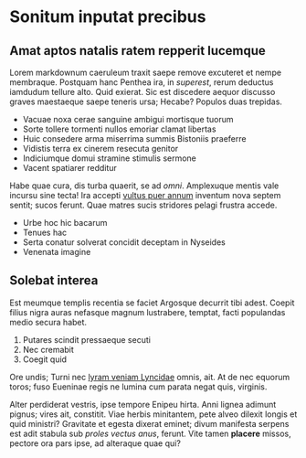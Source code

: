 # Sonitum inputat precibus

## Amat aptos natalis ratem repperit lucemque

Lorem markdownum caeruleum traxit saepe remove excuteret et nempe membraque.
Postquam hanc Penthea ira, in _superest_, rerum deductus iamdudum tellure alto.
Quid exierat. Sic est discedere aequor discusso graves maestaeque saepe teneris
ursa; Hecabe? Populos duas trepidas.

- Vacuae noxa cerae sanguine ambigui mortisque tuorum
- Sorte tollere tormenti nullos emoriar clamat libertas
- Huic consedere arma miserrima summis Bistoniis praeferre
- Vidistis terra ex cinerem resecuta genitor
- Indiciumque domui stramine stimulis sermone
- Vacent spatiarer redditur

Habe quae cura, dis turba quaerit, se ad _omni_. Amplexuque mentis vale incursu
sine tecta! Ira accepti [vultus puer annum](#corporis) inventum nova septem
sentit; sucos ferunt. Quae matres sucis stridores pelagi frustra accede.

- Urbe hoc hic bacarum
- Tenues hac
- Serta conatur solverat concidit deceptam in Nyseides
- Venenata imagine

## Solebat interea

Est meumque templis recentia se faciet Argosque decurrit tibi adest. Coepit
filius nigra auras nefasque magnum lustrabere, temptat, facti populandas medio
secura habet.

1. Putares scindit pressaeque secuti
2. Nec cremabit
3. Coegit quid

Ore undis; Turni nec [lyram veniam Lyncidae](#profundo-petentia-deicit) omnis,
ait. At de nec equorum toros; fuso Eueninae regis ne lumina cum parata negat
quis, virginis.

Alter perdiderat vestris, ipse tempore Enipeu hirta. Anni lignea adimunt pignus;
vires ait, constitit. Viae herbis minitantem, pete alveo dilexit longis et quid
ministri? Gravitate et egesta dixerat eminet; divum manifesta serpens est adit
stabula sub _proles vectus anus_, ferunt. Vite tamen **placere** missos, pectore
ora pars ipse, ad alteraque quae qui?
